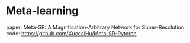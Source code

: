# Meta-learning

paper: Meta-SR: A Magnification-Arbitrary Network for Super-Resolution
code: https://github.com/XuecaiHu/Meta-SR-Pytorch
